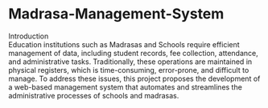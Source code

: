 # Madrasa-Management-System
Introduction <br>
Education institutions such as Madrasas and Schools require efficient management of data, including student records, fee collection, attendance, and administrative tasks. Traditionally, these operations are maintained in physical registers, which is time-consuming, error-prone, and difficult to manage. To address these issues, this project proposes the development of a web-based management system that automates and streamlines the administrative processes of schools and madrasas.

